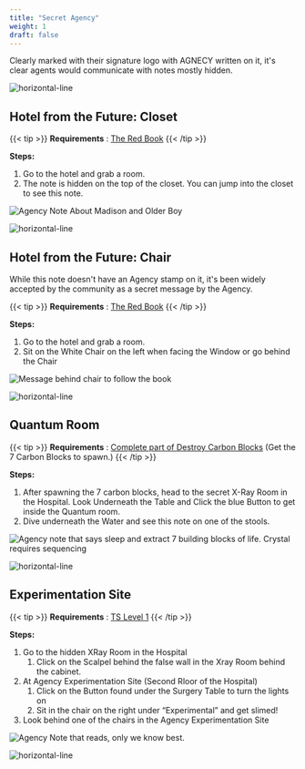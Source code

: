 ```yaml
---
title: "Secret Agency"
weight: 1
draft: false
---
```


Clearly marked with their signature logo with AGNECY written on it, it's clear agents would communicate with notes mostly hidden.

![horizontal-line](/images/green-line.png)

## Hotel from the Future: Closet

{{< tip >}}
**Requirements** : [The Red Book](/lore/special_tools/#the-red-book)
{{< /tip >}}

**Steps:**

1. Go to the hotel and grab a room.
2. The note is hidden on the top of the closet. You can jump into the closet to see this note.

![Agency Note About Madison and Older Boy](/images/bh/future-hotel-note.jpg) 


![horizontal-line](/images/green-line.png)

## Hotel from the Future: Chair

While this note doesn't have an Agency stamp on it, it's been widely accepted by the community as a secret message by the Agency.

{{< tip >}}
**Requirements** : [The Red Book](/lore/special_tools/#the-red-book)
{{< /tip >}}

**Steps:**

1. Go to the hotel and grab a room.
2. Sit on the White Chair on the left when facing the Window or go behind the Chair

![Message behind chair to follow the book](/images/bh/future-hotel-chair-note.jpg) 


![horizontal-line](/images/green-line.png)

## Quantum Room

{{< tip >}}
**Requirements** : [Complete part of Destroy Carbon Blocks](/lore/quests/#destroy-carbon-blocks) (Get the 7 Carbon Blocks to spawn.)
{{< /tip >}}

**Steps:**

1. After spawning the 7 carbon blocks, head to the secret X-Ray Room in the Hospital. Look Underneath the Table and Click the blue Button to get inside the Quantum room. 
2. Dive underneath the Water and see this note on one of the stools.

![Agency note that says sleep and extract 7 building blocks of life. Crystal requires sequencing](/images/bh/carbon-block-note.jpg) 

![horizontal-line](/images/green-line.png)

## Experimentation Site

{{< tip >}}
**Requirements** : [TS Level 1](/lore/special_tools/#ts-level-1)
{{< /tip >}}

**Steps:**

1. Go to the hidden XRay Room in the Hospital
	1. Click on the Scalpel behind the false wall in the Xray Room behind the cabinet. 
1. At Agency Experimentation Site (Second Rloor of the Hospital)
	1. Click on the Button found under the Surgery Table to turn the lights on
	2. Sit in the chair on the right under “Experimental” and get slimed!
1. Look behind one of the chairs in the Agency Experimentation Site

![Agency Note that reads, only we know best.](/images/bh/get-slimed-note.jpg) 

![horizontal-line](/images/green-line.png)
